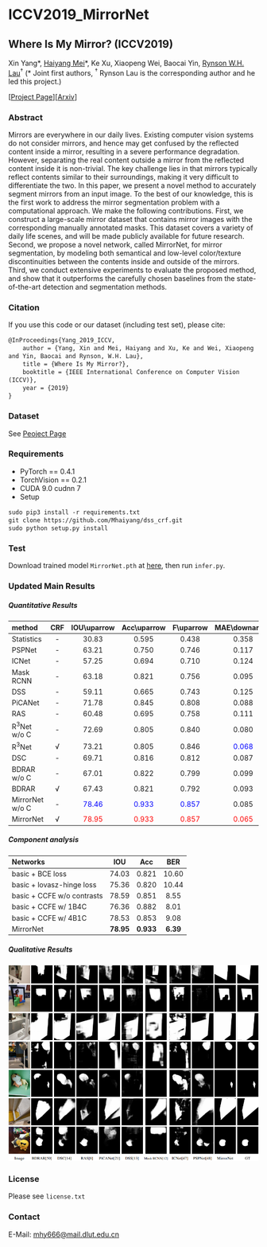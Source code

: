 # ICCV2019_MirrorNet

## Where Is My Mirror? (ICCV2019)
Xin Yang\*, [Haiyang Mei](https://mhaiyang.github.io/)\*, Ke Xu, Xiaopeng Wei, Baocai Yin, [Rynson W.H. Lau](http://www.cs.cityu.edu.hk/~rynson/)<sup>&dagger;</sup> (* Joint first authors, <sup>&dagger;</sup> Rynson Lau is the corresponding author and he led this project.)

[[Project Page](https://mhaiyang.github.io/ICCV2019_MirrorNet/index.html)][[Arxiv](https://arxiv.org/pdf/1908.09101.pdf)]

### Abstract
Mirrors are everywhere in our daily lives. Existing computer vision systems do not consider mirrors, and hence may get confused by the reflected content inside a mirror, resulting in a severe performance degradation. However, separating the real content outside a mirror from the reflected content inside it is non-trivial. The key challenge lies in that mirrors typically reflect contents similar to their surroundings, making it very difficult to differentiate the two. In this paper, we present a novel method to accurately segment mirrors from an input image. To the best of our knowledge, this is the first work to address the mirror segmentation problem with a computational approach. We make the following contributions. First, we construct a large-scale mirror dataset that contains mirror images with the corresponding manually annotated masks. This dataset covers a variety of daily life scenes, and will be made publicly available for future research. Second, we propose a novel network, called MirrorNet, for mirror segmentation, by modeling both semantical and low-level color/texture discontinuities between the contents inside and outside of the mirrors. Third, we conduct extensive experiments to evaluate the proposed method, and show that it outperforms the carefully chosen baselines from the state-of-the-art detection and segmentation methods.

### Citation
If you use this code or our dataset (including test set), please cite:

```
@InProceedings{Yang_2019_ICCV, 
    author = {Yang, Xin and Mei, Haiyang and Xu, Ke and Wei, Xiaopeng and Yin, Baocai and Rynson, W.H. Lau}, 
    title = {Where Is My Mirror?}, 
    booktitle = {IEEE International Conference on Computer Vision (ICCV)}, 
    year = {2019}
}
```

### Dataset
See [Peoject Page](https://mhaiyang.github.io/ICCV2019_MirrorNet/index.html)

### Requirements
* PyTorch == 0.4.1
* TorchVision == 0.2.1
* CUDA 9.0  cudnn 7
* Setup
```
sudo pip3 install -r requirements.txt
git clone https://github.com/Mhaiyang/dss_crf.git
sudo python setup.py install
```

### Test
Download trained model `MirrorNet.pth` at [here](https://mhaiyang.github.io/ICCV2019_MirrorNet/index.html), then run `infer.py`.

### Updated Main Results

##### Quantitative Results

| method | CRF | IOU\uparrow | Acc\uparrow | F\uparrow | MAE\downarrow | BER\downarrow |  
| :--- | :---: | :---: | :---: | :---: | :---: | :---: |  
| Statistics | - | 30.83 | 0.595 | 0.438 | 0.358 | 32.89 |
| PSPNet | - | 63.21 | 0.750 | 0.746 | 0.117 | 15.82 |
| ICNet | - | 57.25 | 0.694 | 0.710 | 0.124 | 18.75 |
| Mask RCNN | - | 63.18 | 0.821 | 0.756 | 0.095 | 14.35 |
| DSS | - | 59.11 | 0.665 | 0.743 | 0.125 | 18.81 |
| PiCANet | - | 71.78 | 0.845 | 0.808 | 0.088 | 10.99 |
| RAS | - | 60.48 | 0.695 | 0.758 | 0.111 | 17.60 |
| R<sup>3</sup>Net w/o C | - | 72.69 | 0.805 | 0.840 | 0.080 | 11.46 |
| R<sup>3</sup>Net | &radic; | 73.21 | 0.805 | 0.846 | <font color=blue>0.068</font> | 11.39 |
| DSC | - | 69.71 | 0.816 | 0.812 | 0.087 | 11.77 |
| BDRAR w/o C | - | 67.01 | 0.822 | 0.799 | 0.099 | 12.46 |
| BDRAR | &radic; | 67.43 | 0.821 | 0.792 | 0.093 | 12.41 |
| MirrorNet w/o C | - | <font color=blue>78.46</font> | <font color=blue>0.933</font> | <font color=blue>0.857</font> | 0.085 | <font color=blue>6.46</font> |
| MirrorNet | &radic; | <font color=red>78.95</font> | <font color=red>0.933</font> | <font color=red>0.857</font> | <font color=red>0.065</font> | <font color=red>6.39</font> |

##### Component analysis

| Networks | IOU | Acc | BER |  
| :--- | :---: | :---: | :---: |
| basic + BCE loss | 74.03 | 0.821 | 10.60 |
| basic + lovasz-hinge loss | 75.36 | 0.820 | 10.44 |
| basic + CCFE w/o contrasts | 78.59 | 0.851 | 8.55 |
| basic + CCFE w/ 1B4C | 76.36 | 0.882 | 8.01 |
| basic + CCFE w/ 4B1C | 78.53 | 0.853 | 9.08 |
| MirrorNet | <b>78.95</b> | <b>0.933</b> | <b>6.39</b> |

##### Qualitative Results
![results](assets/results.png)

### License
Please see `license.txt` 

### Contact
E-Mail: mhy666@mail.dlut.edu.cn
